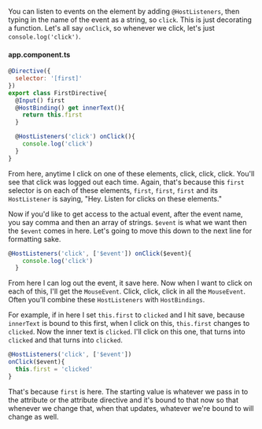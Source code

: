 You can listen to events on the element by adding `@HostListeners`, then typing in the name of the event as a string, so `click`. This is just decorating a function. Let's all say `onClick`, so whenever we click, let's just `console.log('click')`.
#### app.component.ts 
``` javascript
@Directive({
  selector: '[first]'
})
export class FirstDirective{
  @Input() first
  @HostBinding() get innerText(){
    return this.first
  }

  @HostListeners('click') onClick(){
    console.log('click')
  }
}
```
From here, anytime I click on one of these elements, click, click, click. You'll see that click was logged out each time. Again, that's because this `first` selector is on each of these elements, `first`, `first`, `first` and its `HostListener` is saying, "Hey. Listen for clicks on these elements."

Now if you'd like to get access to the actual event, after the event name, you say comma and then an array of strings. `$event` is what we want then the `$event` comes in here. Let's going to move this down to the next line for formatting sake.

``` javascript
@HostListeners('click', ['$event']) onClick($event){
    console.log('click')
  }
```

From here I can log out the event, it save here. Now when I want to click on each of this, I'll get the `MouseEvent`. Click, click, click in all the `MouseEvent`. Often you'll combine these `HostListeners` with `HostBindings`.

For example, if in here I set `this.first` to `clicked` and I hit save, because `innerText` is bound to this first, when I click on this, `this.first` changes to `clicked`. Now the inner text is `clicked`. I'll click on this one, that turns into `clicked` and that turns into `clicked`.

``` javascript
@HostListeners('click', ['$event']) 
onClick($event){
  this.first = 'clicked'
}
```

That's because `first` is here. The starting value is whatever we pass in to the attribute or the attribute directive and it's bound to that now so that whenever we change that, when that updates, whatever we're bound to will change as well.